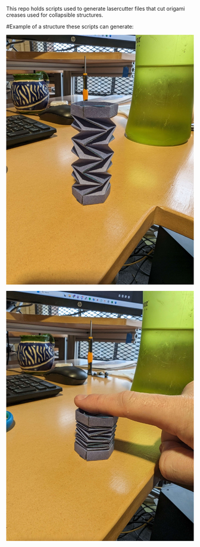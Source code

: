 This repo holds scripts used to generate lasercutter files that cut origami creases used for collapsible structures.

#Example of a structure these scripts can generate:

![alt text](https://github.com/NathanJustus/OrigamiLaserCutting/blob/main/ExampleStructures/ExtendedHexagonalTower.jpg)

![alt text](https://github.com/NathanJustus/OrigamiLaserCutting/blob/main/ExampleStructures/CollapsedHexagonalTower.jpg)
